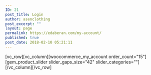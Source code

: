 ```yaml
---
ID: 21
post_title: Login
author: asenclothing
post_excerpt: ""
layout: page
permalink: https://edaberan.com/my-account/
published: true
post_date: 2018-02-10 05:21:11
---
```

[vc_row][vc_column][woocommerce_my_account order_count="15"][gem_product_slider slider_gaps_size="42" slider_categories=""][/vc_column][/vc_row]
